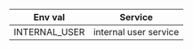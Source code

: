 | Env val       | Service               |
| ------------- | --------------------- |
| INTERNAL_USER | internal user service |
